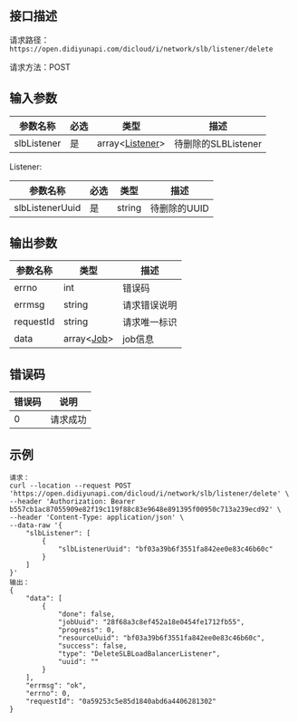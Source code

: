 ## 接口描述

请求路径：`https://open.didiyunapi.com/dicloud/i/network/slb/listener/delete`

请求方法：POST

## 输入参数

| 参数名称    | 必选 | 类型                  | 描述                |
| ----------- | ---- | --------------------- | ------------------- |
| slbListener | 是   | array<[Listener](#SLBListener)> | 待删除的SLBListener |

<span id="Listener"></span>
Listener:

| 参数名称        | 必选 | 类型                            | 描述            |
| --------------- | ---- | ------------------------------- | --------------- |
| slbListenerUuid | 是   | string                          | 待删除的UUID    |


## 输出参数

| 参数名称  | 类型                                                         | 描述         |
| --------- | ------------------------------------------------------------ | ------------ |
| errno     | int                                                          | 错误码       |
| errmsg    | string                                                       | 请求错误说明 |
| requestId | string                                                       | 请求唯一标识 |
| data      | array<[Job](/static/docs-content/products/通用响应结构.md#Job)> | job信息      |

## 错误码

| 错误码 | 说明     |
| ------ | -------- |
| 0      | 请求成功 |

## 示例

```
请求：
curl --location --request POST 'https://open.didiyunapi.com/dicloud/i/network/slb/listener/delete' \
--header 'Authorization: Bearer b557cb1ac87055909e82f19c119f88c83e9648e891395f00950c713a239ecd92' \
--header 'Content-Type: application/json' \
--data-raw '{
    "slbListener": [
        {
            "slbListenerUuid": "bf03a39b6f3551fa842ee0e83c46b60c"
        }
    ]
}'
输出：
{
    "data": [
        {
            "done": false,
            "jobUuid": "28f68a3c8ef452a18e0454fe1712fb55",
            "progress": 0,
            "resourceUuid": "bf03a39b6f3551fa842ee0e83c46b60c",
            "success": false,
            "type": "DeleteSLBLoadBalancerListener",
            "uuid": ""
        }
    ],
    "errmsg": "ok",
    "errno": 0,
    "requestId": "0a59253c5e85d1840abd6a4406281302"
}
```

